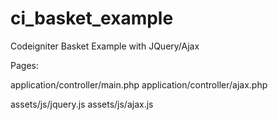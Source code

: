 # ci_basket_example
Codeigniter Basket Example with JQuery/Ajax

Pages:

application/controller/main.php
application/controller/ajax.php

assets/js/jquery.js
assets/js/ajax.js
